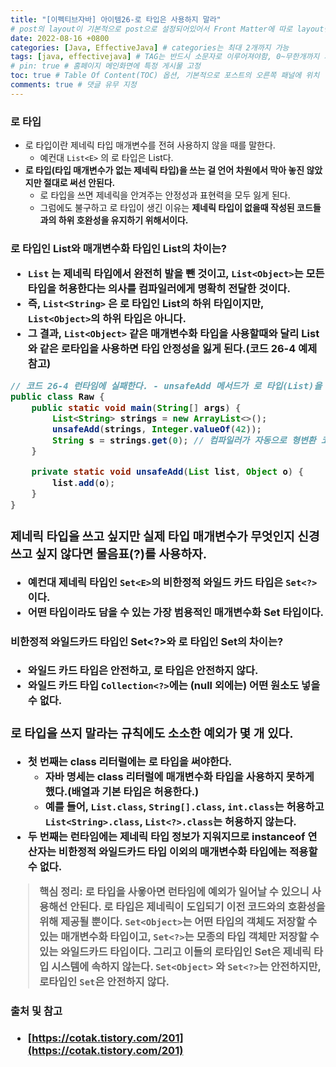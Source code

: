 ```yaml
---
title: "[이펙티브자바] 아이템26-로 타입은 사용하지 말라"
# post의 layout이 기본적으로 post으로 설정되어있어서 Front Matter에 따로 layout변수를 만들어 주지 않아도 된다.
date: 2022-08-16 +0800
categories: [Java, EffectiveJava] # categories는 최대 2개까지 가능
tags: [java, effectivejava] # TAG는 반드시 소문자로 이루어져야함, 0~무한개까지 지정 가능
# pin: true # 홈페이지 메인화면에 특정 게시물 고정
toc: true # Table Of Content(TOC) 옵션, 기본적으로 포스트의 오른쪽 패널에 위치
comments: true # 댓글 유무 지정
---
```


### 로 타입
- 로 타입이란 제네릭 타입 매개변수를 전혀 사용하지 않을 때를 말한다.
    - 예컨대 `List<E>` 의 로 타입은 List다.
- <b>로 타입(타입 매개변수가 없는 제네릭 타입)을 쓰는 걸 언어 차원에서 막아 놓진 않았지만 절대로 써선 안된다.</b>
    - 로 타입을 쓰면 제네릭을 안겨주는 안정성과 표현력을 모두 잃게 된다.
    - 그럼에도 불구하고 로 타입이 생긴 이유는 <b>제네릭 타입이 없을때 작성된 코드들과의 하위 호완성을 유지하기 위해서이다.</b>

### 로 타입인 List와 매개변수화 타입인 List<Object>의 차이는?
- `List` 는 제네릭 타입에서 완전히 발을 뺀 것이고, `List<Object>`는 모든 타입을 허용한다는 의사를 컴파일러에게 명확히 전달한 것이다.
- 즉, `List<String>`  은 로 타입인 List의 하위 타입이지만, `List<Object>`의 하위 타입은 아니다.
- 그 결과, `List<Object>` 같은 매개변수화 타입을 사용할때와 달리 List와 같은 로타입을 사용하면 타입 안정성을 잃게 된다.(코드 26-4 예제 참고)


```java
// 코드 26-4 런타임에 실패한다. - unsafeAdd 메서드가 로 타입(List)을 사용 (156-157쪽)
public class Raw {
    public static void main(String[] args) {
        List<String> strings = new ArrayList<>();
        unsafeAdd(strings, Integer.valueOf(42));
        String s = strings.get(0); // 컴파일러가 자동으로 형변환 코드를 넣어준다. 런타임시 형변환을 실행하려 할때 ClassCastException 이 발생한다!!!
    }

    private static void unsafeAdd(List list, Object o) {
        list.add(o);
    }
}
```

### 제네릭 타입을 쓰고 싶지만 실제 타입 매개변수가 무엇인지 신경쓰고 싶지 않다면 물음표(?)를 사용하자.
- 예컨대 제네릭 타입인 `Set<E>`의 비한정적 와일드 카드 타입은 `Set<?>` 이다.
- 어떤 타입이라도 담을 수 있는 가장 범용적인 매개변수화 Set 타입이다.

#### 비한정적 와일드카드 타입인 Set<?>와 로 타입인 Set의 차이는?
- 와일드 카드 타입은 안전하고, 로 타입은 안전하지 않다.
- 와일드 카드 타입 `Collection<?>`에는 (null 외에는) 어떤 원소도 넣을 수 없다.

### 로 타입을 쓰지 말라는 규칙에도 소소한 예외가 몇 개 있다.
- 첫 번째는 class 리터럴에는 로 타입을 써야한다.
    - 자바 명세는 class 리터럴에 매개변수화 타입을 사용하지 못하게 했다.(배열과 기본 타입은 허용한다.)
    - 예를 들어, `List.class`, `String[].class`, `int.class`는 허용하고 `List<String>.class`, `List<?>.class`는 허용하지 않는다.
- 두 번째는 런타임에는 제네릭 타입 정보가 지워지므로 instanceof 연산자는 비한정적 와일드카드 타입 이외의 매개변수화 타입에는 적용할 수 없다.

> **핵심 정리**: 로 타입을 사욯아면 런타임에 예외가 일어날 수 있으니 사용해선 안된다. 로 타입은 제네릭이 도입되기 이전 코드와의 호환성을 위해 제공될 뿐이다. `Set<Object>`는 어떤 타입의 객체도 저장할 수 있는 매개변수화 타입이고, `Set<?>`는 모종의 타입 객체만 저장할 수 있는 와일드카드 타입이다. 그리고 이들의 로타입인 Set은 제네릭 타입 시스템에 속하지 않는다. `Set<Object>` 와 `Set<?>`는 안전하지만, 로타입인 `Set`은 안전하지 않다.

#### 출처 및 참고
- [https://cotak.tistory.com/201](https://cotak.tistory.com/201)
